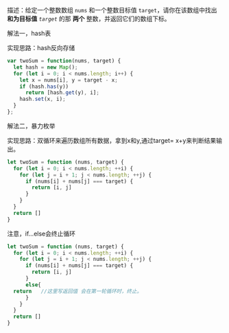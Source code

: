 描述：给定一个整数数组 `nums` 和一个整数目标值 `target`，请你在该数组中找出 **和为目标值** _`target`_ 的那 **两个** 整数，并返回它们的数组下标。


解法一，hash表

实现思路：hash反向存储

```js
var twoSum = function(nums, target) {
  let hash = new Map();
  for (let i = 0; i < nums.length; i++) {
    let x = nums[i], y = target - x;
    if (hash.has(y))
      return [hash.get(y), i];
    hash.set(x, i);
  }
};
```


解法二，暴力枚举

实现思路：双循环来遍历数组所有数据，拿到x和y,通过target= x+y来判断结果输出。

```js
let twoSum = function (nums, target) {
  for (let i = 0; i < nums.length; ++i) {
    for (let j = i + 1; j < nums.length; ++j) {
      if (nums[i] + nums[j] === target) {
        return [i, j]
      }
    }
  }
  return []
}
```

注意，if...else会终止循环

```js
let twoSum = function (nums, target) {
  for (let i = 0; i < nums.length; ++i) {
    for (let j = i + 1; j < nums.length; ++j) {
      if (nums[i] + nums[j] === target) {
        return [i, j]
      }
      else{
  return   //这里写返回值 会在第一轮循环时，终止。
      }
    }
  }
  return []
}


```